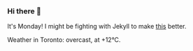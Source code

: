 ### Hi there :wave:

It's Monday! I might be fighting with Jekyll to make [this](https://swissclubto.github.io) better.

Weather in Toronto: overcast, at +12°C.
